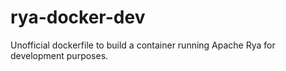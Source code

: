 # rya-docker-dev
Unofficial dockerfile to build a container running Apache Rya for development purposes.
